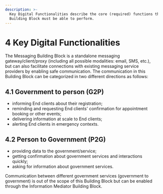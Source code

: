 ```yaml
---
description: >-
  Key Digital Functionalities describe the core (required) functions that this
  Building Block must be able to perform.
---
```


# 4 Key Digital Functionalities

The Messaging Building Block is a standalone messaging gateway/client/proxy (including all possible modalities: email, SMS, etc.), but can also facilitate connections with existing messaging service providers by enabling safe communication. The communication in this Building Block can be categorized  in two different directions as follows:

## 4.1 Government to person (G2P) <a href="#docs-internal-guid-c38a9447-7fff-fcb5-e6eb-c6419072f004" id="docs-internal-guid-c38a9447-7fff-fcb5-e6eb-c6419072f004"></a>

* informing End clients about their registration;
* reminding and requesting End clients' confirmation for appointment booking or other events;
* delivering information at scale to End clients;
* alerting End clients in emergency contexts.

## 4.2 Person to Government (P2G) <a href="#docs-internal-guid-c38a9447-7fff-fcb5-e6eb-c6419072f004" id="docs-internal-guid-c38a9447-7fff-fcb5-e6eb-c6419072f004"></a>

* providing data to the government/service;
* getting confirmation about government services and interactions quickly;
* asking for information about government services.

Communication between different government services (government to government) is out of the scope of this Building Block but can be enabled through the Information Mediator Building Block.
